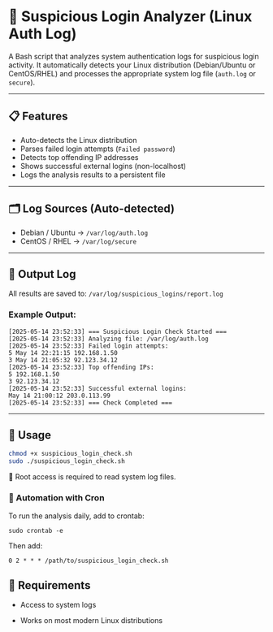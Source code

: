 # 🔐 Suspicious Login Analyzer (Linux Auth Log)

A Bash script that analyzes system authentication logs for suspicious login activity. It automatically detects your Linux distribution (Debian/Ubuntu or CentOS/RHEL) and processes the appropriate system log file (`auth.log` or `secure`).

---

## 📋 Features

- Auto-detects the Linux distribution
- Parses failed login attempts (`Failed password`)
- Detects top offending IP addresses
- Shows successful external logins (non-localhost)
- Logs the analysis results to a persistent file
---
## 🗂️ Log Sources (Auto-detected)

- Debian / Ubuntu → `/var/log/auth.log`
- CentOS / RHEL → `/var/log/secure`
---

## 📂 Output Log
All results are saved to: ```/var/log/suspicious_logins/report.log```

### Example Output:
```
[2025-05-14 23:52:33] === Suspicious Login Check Started ===
[2025-05-14 23:52:33] Analyzing file: /var/log/auth.log
[2025-05-14 23:52:33] Failed login attempts:
5 May 14 22:21:15 192.168.1.50
3 May 14 21:05:32 92.123.34.12
[2025-05-14 23:52:33] Top offending IPs:
5 192.168.1.50
3 92.123.34.12
[2025-05-14 23:52:33] Successful external logins:
May 14 21:00:12 203.0.113.99
[2025-05-14 23:52:33] === Check Completed ===
```

---

## 🚀 Usage

```bash
chmod +x suspicious_login_check.sh
sudo ./suspicious_login_check.sh
```
🔑 Root access is required to read system log files.

### 🔁 Automation with Cron
To run the analysis daily, add to crontab:

```sudo crontab -e```

Then add:


```0 2 * * * /path/to/suspicious_login_check.sh```

## 📌 Requirements

+ Access to system logs

+ Works on most modern Linux distributions